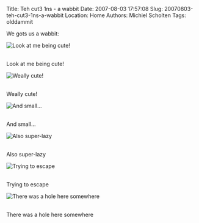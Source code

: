 Title: Teh cut3 1ns - a wabbit
Date: 2007-08-03 17:57:08
Slug: 20070803-teh-cut3-1ns-a-wabbit
Location: Home
Authors: Michiel Scholten
Tags: olddammit

<p>We gots us a wabbit:</p>

<div class="content-image"><div><img src="http://aquariusoft.org/~mbscholt/images/content/lizzy/p8030061.jpg" alt="Look at me being cute!" title="Look at me being cute!" /></div></div>
<br style="clear: both;" />
<p>Look at me being cute!</p>

<div class="content-image"><div><img src="http://aquariusoft.org/~mbscholt/images/content/lizzy/p8030063.jpg" alt="Weally cute!" title="Weally cute!" /></div></div>
<br style="clear: both;" />
<p>Weally cute!</p>

<div class="content-image"><div><img src="http://aquariusoft.org/~mbscholt/images/content/lizzy/p8030067.jpg" alt="And small..." title="And small..." /></div></div>
<br style="clear: both;" />
<p>And small...</p>

<div class="content-image"><div><img src="http://aquariusoft.org/~mbscholt/images/content/lizzy/p8030068.jpg" alt="Also super-lazy" title="Also super-lazy" /></div></div>
<br style="clear: both;" />
<p>Also super-lazy</p>

<div class="content-image"><div><img src="http://aquariusoft.org/~mbscholt/images/content/lizzy/p8030075.jpg" alt="Trying to escape" title="Trying to escape" /></div></div>
<br style="clear: both;" />
<p>Trying to escape</p>

<div class="content-image"><div><img src="http://aquariusoft.org/~mbscholt/images/content/lizzy/p8030077.jpg" alt="There was a hole here somewhere" title="There was a hole here somewhere" /></div></div>
<br style="clear: both;" />
<p>There was a hole here somewhere</p>

